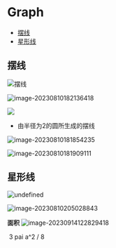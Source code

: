 # Graph

- [摆线](#%E6%91%86%E7%BA%BF)
- [星形线](#%E6%98%9F%E5%BD%A2%E7%BA%BF)

## 摆线

![摆线](https://i.wolves.top/picgo/202308101816491.gif)

![image-20230810182136418](https://i.wolves.top/picgo/202308101821488.png)

![](https://i.wolves.top/picgo/202308101818536.png)

- 由半径为2的圆所生成的摆线

![image-20230810181854235](https://i.wolves.top/picgo/202308101818257.png)

![image-20230810181909111](https://i.wolves.top/picgo/202308101819144.png)

## 星形线

![undefined](https://i.wolves.top/picgo/202308102041169.gif)

![image-20230810205028843](https://i.wolves.top/picgo/202308102050894.png)

   **面积** ![image-20230914122829418](https://i.wolves.top/picgo/202309141228527.png)

​		3 pai a^2 / 8